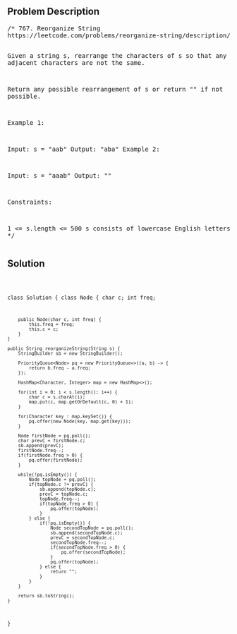 <!--
<style>
  body { font-family: Arial, sans-serif; }
  .container { max-width: 100%; margin: auto; padding: 20px; }
  .comment-block { background-color: #f9f9f9; padding: 10px; border-left: 5px solid #ccc; max-width: 50%; margin: auto;}
  .code-block { background-color: #f4f4f4; padding: 10px; border: 1px solid #ddd; }
</style>
-->

<div class='container'>
<h2>Problem Description</h2>
<div class='comment-block'>
<pre>
/* 767. Reorganize String
https://leetcode.com/problems/reorganize-string/description/

Given a string s, rearrange the characters of s so that any two adjacent 
characters are not the same.

Return any possible rearrangement of s or return "" if not possible.
 

Example 1:

Input: s = "aab"
Output: "aba"
Example 2:

Input: s = "aaab"
Output: ""
 

Constraints:

1 <= s.length <= 500
s consists of lowercase English letters.
*/
</pre>
</div>

<h2>Solution</h2>
<div class='code-block'>
<pre><code class='language-java'>

class Solution {
    class Node {
        char c;
        int freq;

        public Node(char c, int freq) {
            this.freq = freq;
            this.c = c;
        }
    }

    public String reorganizeString(String s) {
        StringBuilder sb = new StringBuilder();

        PriorityQueue<Node> pq = new PriorityQueue<>((a, b) -> {
            return b.freq - a.freq;
        });

        HashMap<Character, Integer> map = new HashMap<>();

        for(int i = 0; i < s.length(); i++) {
            char c = s.charAt(i);
            map.put(c, map.getOrDefault(c, 0) + 1);
        }

        for(Character key : map.keySet()) {
            pq.offer(new Node(key, map.get(key)));
        }

        Node firstNode = pq.poll();
        char prevC = firstNode.c;
        sb.append(prevC);
        firstNode.freq--;
        if(firstNode.freq > 0) {
            pq.offer(firstNode);
        }

        while(!pq.isEmpty()) {
            Node topNode = pq.poll();
            if(topNode.c != prevC) {
                sb.append(topNode.c);
                prevC = topNode.c;
                topNode.freq--;
                if(topNode.freq > 0) {
                    pq.offer(topNode);
                }
            } else {
                if(!pq.isEmpty()) {
                    Node secondTopNode = pq.poll();
                    sb.append(secondTopNode.c);
                    prevC = secondTopNode.c;
                    secondTopNode.freq--;
                    if(secondTopNode.freq > 0) {
                        pq.offer(secondTopNode);
                    }
                    pq.offer(topNode);
                } else {
                    return "";
                }
            }
        }

        return sb.toString();
    }
}</code></pre>
</div>
</div>
